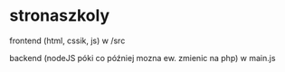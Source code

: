 # stronaszkoly

frontend (html, cssik, js) w /src

backend (nodeJS póki co później mozna ew. zmienic na php) w main.js
